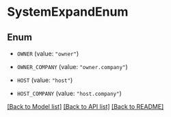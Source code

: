 # SystemExpandEnum

## Enum


* `OWNER` (value: `"owner"`)

* `OWNER_COMPANY` (value: `"owner.company"`)

* `HOST` (value: `"host"`)

* `HOST_COMPANY` (value: `"host.company"`)


[[Back to Model list]](../README.md#documentation-for-models) [[Back to API list]](../README.md#documentation-for-api-endpoints) [[Back to README]](../README.md)


